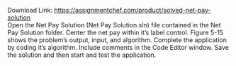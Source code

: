Download Link: https://assignmentchef.com/product/solved-net-pay-solution
<br>
Open the Net Pay Solution (Net Pay Solution.sln) file contained in the Net Pay Solution folder. Center the net pay within it’s label control. Figure 5-15 shows the problem’s output, input, and algorithm. Complete the application by coding it’s algorithm. Include comments in the Code Editor window. Save the solution and then start and test the application.